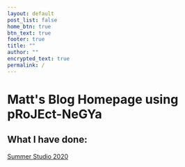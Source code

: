 ```yaml
---
layout: default
post_list: false
home_btn: true
btn_text: true
footer: true
title: ""
author: ""
encrypted_text: true
permalink: /
---
```


#  Matt's Blog Homepage using pRoJEct-NeGYa

##  What I have done:

[Summer Studio 2020](../SS.md "Summer Studio 2020")

